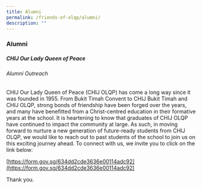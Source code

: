```yaml
---
title: Alumni
permalink: /friends-of-olqp/alumni/
description: ""
---
```

### Alumni

##### CHIJ Our Lady Queen of Peace  
###### Alumni Outreach

  

CHIJ Our Lady Queen of Peace (CHIJ OLQP) has come a long way since it was founded in 1955. From Bukit Timah Convent to CHIJ Bukit Timah and CHIJ OLQP, strong bonds of friendship have been forged over the years, and many have benefitted from a Christ-centred education in their formative years at the school. It is heartening to know that graduates of CHIJ OLQP have continued to impact the community at large. As such, in moving forward to nurture a new generation of future-ready students from CHIJ OLQP, we would like to reach out to past students of the school to join us on this exciting journey ahead. To connect with us, we invite you to click on the link below:

  

[https://form.gov.sg/634dd2cde3636e00114adc92](https://form.gov.sg/634dd2cde3636e00114adc92)

  

Thank you.